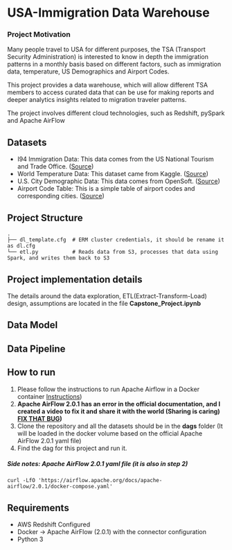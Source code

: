 # USA-Immigration Data Warehouse 

### Project Motivation
Many people travel to USA for different purposes, the TSA (Transport Security Administration)
is interested to know in depth the immigration patterns in a monthly basis based on different
factors, such as immigration data, temperature, US Demographics and Airport Codes.

This project provides a data warehouse, which will allow different TSA members to access 
curated data that can be use for making reports and deeper analytics insights 
related to migration traveler patterns.

The project involves different cloud technologies, such as Redshift, pySpark and Apache AirFlow

## Datasets 

- I94 Immigration Data: This data comes from the US National Tourism and Trade Office. ([Source](https://travel.trade.gov/research/reports/i94/historical/2016.html))
- World Temperature Data: This dataset came from Kaggle. ([Source](https://www.kaggle.com/berkeleyearth/climate-change-earth-surface-temperature-data))
- U.S. City Demographic Data: This data comes from OpenSoft. ([Source](https://public.opendatasoft.com/explore/dataset/us-cities-demographics/export/))
- Airport Code Table: This is a simple table of airport codes and corresponding cities. ([Source](https://datahub.io/core/airport-codes#data))


## Project Structure
    .
    ├── dl_template.cfg  # ERM cluster credentials, it should be rename it as dl.cfg
    └── etl.py           # Reads data from S3, processes that data using Spark, and writes them back to S3

## Project implementation details
The details around the data exploration, ETL(Extract-Transform-Load) design, assumptions are located 
in the file **Capstone_Project.ipynb**

## Data Model


## Data Pipeline


## How to run

1. Please follow the instructions to run Apache Airflow in a Docker container [Instructions](https://airflow.apache.org/docs/apache-airflow/stable/start/docker.html))
2. **Apache AirFlow 2.0.1 has an error in the official documentation, and I created a video to fix it and 
share it with the world (Sharing is caring) [FIX THAT BUG](https://youtu.be/RVKRtgDIh8A))**
3. Clone the repository and all the datasets should be in the **dags** folder (It will be loaded in the docker volume based on the official Apache AirFlow 2.0.1 yaml file)
4. Find the dag for this project and run it.

##### Side notes: Apache AirFlow 2.0.1 yaml file (it is also in step 2)
```
curl -LfO 'https://airflow.apache.org/docs/apache-airflow/2.0.1/docker-compose.yaml'
```

## Requirements

- AWS Redshift Configured
- Docker -> Apache AirFlow (2.0.1) with the connector configuration
- Python 3

